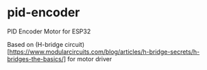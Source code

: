 # pid-encoder
PID Encoder Motor for ESP32

Based on (H-bridge circuit)[https://www.modularcircuits.com/blog/articles/h-bridge-secrets/h-bridges-the-basics/] for motor driver
